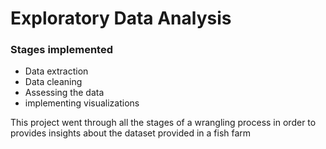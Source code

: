 # Exploratory Data Analysis

### Stages implemented
- Data extraction
- Data cleaning 
- Assessing the data
- implementing visualizations

This project went through all the stages of a wrangling process in order to provides insights about the dataset provided in a fish farm
